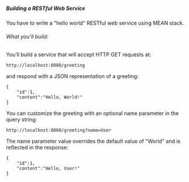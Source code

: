 ##### Building a RESTful Web Service
You have to write a "hello world" RESTful web service using MEAN stack.

###### What you’ll build:
You’ll build a service that will accept HTTP GET requests at:

```
http://localhost:8080/greeting
```
and respond with a JSON representation of a greeting:

```
{
    "id":1,
    "content":"Hello, World!"
}
```
You can customize the greeting with an optional name parameter in the query string:

```
http://localhost:8080/greeting?name=User
```
The name parameter value overrides the default value of "World" and is reflected in the response:

```
{
    "id":1,
    "content":"Hello, User!"
}
```